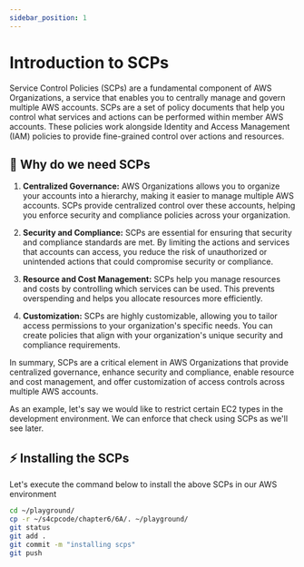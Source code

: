 ```yaml
---
sidebar_position: 1
---
```


# Introduction to SCPs

Service Control Policies (SCPs) are a fundamental component of AWS Organizations, a service that enables you to centrally manage and govern multiple AWS accounts. SCPs are a set of policy documents that help you control what services and actions can be performed within member AWS accounts. These policies work alongside Identity and Access Management (IAM) policies to provide fine-grained control over actions and resources.

## 🔐 Why do we need SCPs

1. **Centralized Governance:** AWS Organizations allows you to organize your accounts into a hierarchy, making it easier to manage multiple AWS accounts. SCPs provide centralized control over these accounts, helping you enforce security and compliance policies across your organization.

2. **Security and Compliance:** SCPs are essential for ensuring that security and compliance standards are met. By limiting the actions and services that accounts can access, you reduce the risk of unauthorized or unintended actions that could compromise security or compliance.

3. **Resource and Cost Management:** SCPs help you manage resources and costs by controlling which services can be used. This prevents overspending and helps you allocate resources more efficiently.

4. **Customization:** SCPs are highly customizable, allowing you to tailor access permissions to your organization's specific needs. You can create policies that align with your organization's unique security and compliance requirements.

In summary, SCPs are a critical element in AWS Organizations that provide centralized governance, enhance security and compliance, enable resource and cost management, and offer customization of access controls across multiple AWS accounts.

As an example, let's say we would like to restrict certain EC2 types in the development environment. We can enforce that check using SCPs as we'll see later.

## ⚡ Installing the SCPs

Let's execute the command below to install the above SCPs in our AWS environment 

```bash
cd ~/playground/
cp -r ~/s4cpcode/chapter6/6A/. ~/playground/
git status
git add .
git commit -m "installing scps"
git push
```
